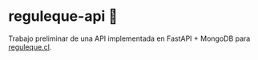 # reguleque-api 🚀
Trabajo preliminar de una API implementada en FastAPI + MongoDB para [reguleque.cl](https://reguleque.cl).

